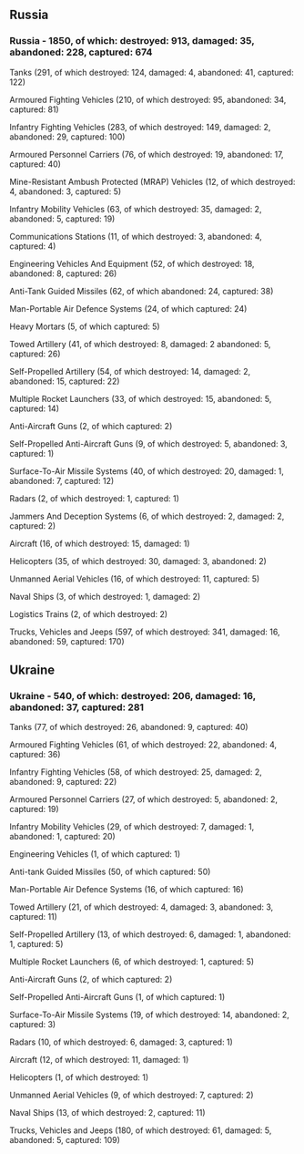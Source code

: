 
 
 ## Russia
 
 ### Russia - 1850, of which: destroyed: 913, damaged: 35, abandoned: 228, captured: 674

 

 

 Tanks (291, of which destroyed: 124, damaged: 4, abandoned: 41, captured: 122)

 Armoured Fighting Vehicles (210, of which destroyed: 95, abandoned: 34, captured: 81)

 Infantry Fighting Vehicles (283, of which destroyed: 149, damaged: 2, abandoned: 29, captured: 100)

 Armoured Personnel Carriers (76, of which destroyed: 19, abandoned: 17, captured: 40)

 Mine-Resistant Ambush Protected (MRAP) Vehicles (12, of which destroyed: 4, abandoned: 3, captured: 5)

 Infantry Mobility Vehicles (63, of which destroyed: 35, damaged: 2, abandoned: 5, captured: 19)

 Communications Stations (11, of which destroyed: 3, abandoned: 4, captured: 4)

 Engineering Vehicles And Equipment (52, of which destroyed: 18, abandoned: 8, captured: 26)

 Anti-Tank Guided Missiles (62, of which abandoned: 24, captured: 38)

 Man-Portable Air Defence Systems (24, of which captured: 24)

 Heavy Mortars (5, of which captured: 5)

 Towed Artillery (41, of which destroyed: 8, damaged: 2 abandoned: 5, captured: 26)

 Self-Propelled Artillery (54, of which destroyed: 14, damaged: 2, abandoned: 15, captured: 22)

 Multiple Rocket Launchers (33, of which destroyed: 15, abandoned: 5, captured: 14)

 Anti-Aircraft Guns (2, of which captured: 2)

 Self-Propelled Anti-Aircraft Guns (9, of which destroyed: 5, abandoned: 3, captured: 1)

 Surface-To-Air Missile Systems (40, of which destroyed: 20, damaged: 1, abandoned: 7, captured: 12)

 Radars (2, of which destroyed: 1, captured: 1)

 Jammers And Deception Systems (6, of which destroyed: 2, damaged: 2, captured: 2)

 Aircraft (16, of which destroyed: 15, damaged: 1)

 Helicopters (35, of which destroyed: 30, damaged: 3, abandoned: 2)

 Unmanned Aerial Vehicles (16, of which destroyed: 11, captured: 5)

 Naval Ships (3, of which destroyed: 1, damaged: 2)

 Logistics Trains (2, of which destroyed: 2)

 Trucks, Vehicles and Jeeps (597, of which destroyed: 341, damaged: 16, abandoned: 59, captured: 170)

 
 
 ## Ukraine
 
 ### Ukraine - 540, of which: destroyed: 206, damaged: 16, abandoned: 37, captured: 281

 

 

 Tanks (77, of which destroyed: 26, abandoned: 9, captured: 40)

 Armoured Fighting Vehicles (61, of which destroyed: 22, abandoned: 4, captured: 36)

 Infantry Fighting Vehicles (58, of which destroyed: 25, damaged: 2, abandoned: 9, captured: 22)

 Armoured Personnel Carriers (27, of which destroyed: 5, abandoned: 2, captured: 19)

 Infantry Mobility Vehicles (29, of which destroyed: 7, damaged: 1, abandoned: 1, captured: 20)

 Engineering Vehicles (1, of which captured: 1)

 Anti-tank Guided Missiles (50, of which captured: 50)

 Man-Portable Air Defence Systems (16, of which captured: 16)

 Towed Artillery (21, of which destroyed: 4, damaged: 3, abandoned: 3, captured: 11)

 Self-Propelled Artillery (13, of which destroyed: 6, damaged: 1, abandoned: 1, captured: 5)

 Multiple Rocket Launchers (6, of which destroyed: 1, captured: 5)

 Anti-Aircraft Guns (2, of which captured: 2)

 Self-Propelled Anti-Aircraft Guns (1, of which captured: 1)

 Surface-To-Air Missile Systems (19, of which destroyed: 14, abandoned: 2, captured: 3)

 

 

 Radars (10, of which destroyed: 6, damaged: 3, captured: 1)

 Aircraft (12, of which destroyed: 11, damaged: 1)

 Helicopters (1, of which destroyed: 1)

 Unmanned Aerial Vehicles (9, of which destroyed: 7, captured: 2)

 Naval Ships (13, of which destroyed: 2, captured: 11)

 Trucks, Vehicles and Jeeps (180, of which destroyed: 61, damaged: 5, abandoned: 5, captured: 109)

